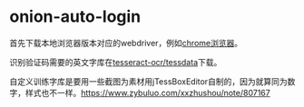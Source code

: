 # onion-auto-login

首先下载本地浏览器版本对应的webdriver，例如[chrome浏览器](http://npm.taobao.org/mirrors/chromedriver/)。

识别验证码需要的英文字库在[tesseract-ocr/tessdata](https://github.com/tesseract-ocr/tessdata)下载。

自定义训练字库是要用一些截图为素材用jTessBoxEditor自制的，因为就算同为数字，样式也不一样。https://www.zybuluo.com/xxzhushou/note/807167
